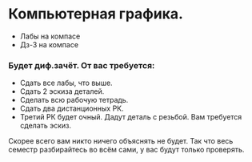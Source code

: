 # Компьютерная графика.
- Лабы на компасе
- Дз-3 на компасе<br>

### Будет диф.зачёт. От вас требуется:
- Сдать все лабы, что выше.
- Сдать 2 эскиза деталей.
- Сделать всю рабочую тетрадь.
- Сдать два дистанционных РК.
- Третий РК будет очный. Дадут деталь с резьбой. Вам требуется сделать эскиз. <br>

Скорее всего вам никто ничего объяснять не будет. Так что весь семестр разбирайтесь во всём сами, у вас будут только проверять. 
